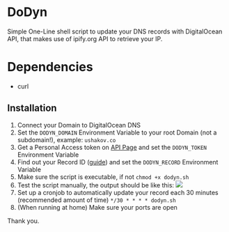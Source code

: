 # DoDyn

Simple One-Line shell script to update your DNS records with DigitalOcean API, that makes use of ipify.org API to retrieve your IP.

# Dependencies

- curl

## Installation

1. Connect your Domain to DigitalOcean DNS
2. Set the `DODYN_DOMAIN` Environment Variable to your root Domain (not a subdomain!), example: `ushakov.co`
3. Get a Personal Access token on [API Page](https://cloud.digitalocean.com/account/api) and set the `DODYN_TOKEN` Environment Variable
4. Find out your Record ID ([guide](https://developers.digitalocean.com/documentation/v2/#list-all-domain-records)) and set the `DODYN_RECORD` Environment Variable
5. Make sure the script is executable, if not `chmod +x dodyn.sh`
6. Test the script manually, the output should be like this: ![](https://i.imgur.com/rJy2bwZ.png)
7. Set up a cronjob to automatically update your record each 30 minutes (recommended amount of time) `*/30 * * * * dodyn.sh`
8. (When running at home) Make sure your ports are open

Thank you.